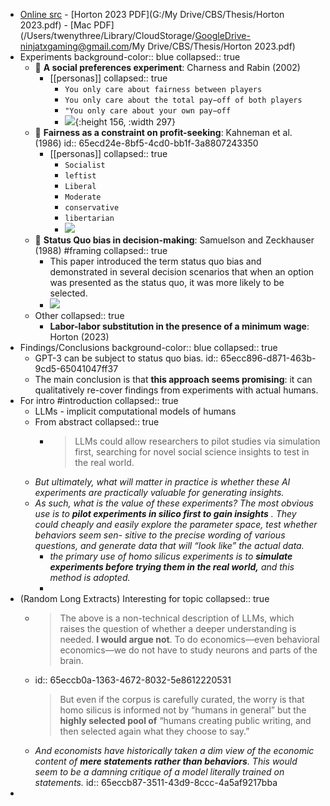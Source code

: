 - [Online src](https://john-joseph-horton.com/papers/llm_ask.pdf) - [Horton 2023 PDF](G:/My Drive/CBS/Thesis/Horton 2023.pdf) - [Mac PDF](/Users/twenythree/Library/CloudStorage/GoogleDrive-ninjatxgaming@gmail.com/My Drive/CBS/Thesis/Horton 2023.pdf)
- Experiments
  background-color:: blue
  collapsed:: true
	- 🔸 **A social preferences experiment**: Charness and Rabin (2002)
		- [[personas]]
		  collapsed:: true
			- `You only care about fairness between players`
			- `You only care about the total pay−off of both players`
			- `"You only care about your own pay−off`
			- ![](https://img001.prntscr.com/file/img001/ZUX5bzwySZ2HBk3JFO-QFw.png){:height 156, :width 297}
	- 🔸 **Fairness as a constraint on profit-seeking**: Kahneman et al. (1986)
	  id:: 65ecd24e-8bf5-4cd0-bb1f-3a8807243350
		- [[personas]]
		  collapsed:: true
			- `Socialist`
			- `leftist`
			- `Liberal`
			- `Moderate`
			- `conservative`
			- `libertarian`
			- ![](https://img001.prntscr.com/file/img001/AMP9DeiYSB6zrUv4IvkHPg.png)
	- 🔸 **Status Quo bias in decision-making**: Samuelson and Zeckhauser (1988) #framing
	  collapsed:: true
		- This paper introduced the term status quo bias and demonstrated in several decision scenarios that when an option was presented as the status quo, it was more likely to be selected.
		- ![](https://img001.prntscr.com/file/img001/28IPjstiTHSJc1bk4huFrA.png)
	- Other
	  collapsed:: true
		- **Labor-labor substitution in the presence of a minimum wage**: Horton (2023)
- Findings/Conclusions
  background-color:: blue
  collapsed:: true
	- GPT-3 can be subject to status quo bias.
	  id:: 65ecc896-d871-463b-9cd5-65041047ff37
	- The main conclusion is that **this approach seems promising**: it can qualitatively re-cover findings from experiments with actual humans.
- For intro #introduction
  collapsed:: true
	- LLMs - implicit computational models of humans
	- From abstract
	  collapsed:: true
		- > LLMs could allow researchers to pilot studies via simulation first, searching for novel social science insights to test in the real world.
	- *But ultimately, what will matter in practice is whether these AI experiments are practically valuable for generating insights.*
	- *As such, what is the value of these experiments? The most obvious use is to __pilot experiments in silico first to gain insights__ . They could cheaply and easily explore the parameter space, test whether behaviors seem sen- sitive to the precise wording of various questions, and generate data that will “look like” the actual data.*
		- *the primary use of homo silicus experiments is to __simulate experiments before trying them in the real world,__ and this method is adopted.*
		-
- (Random Long Extracts) Interesting for topic
  collapsed:: true
	- > The above is a non-technical description of LLMs, which raises the question of whether a deeper understanding is needed. **I would argue not**. To do economics—even behavioral economics—we do not have to study neurons and parts of the brain.
	- id:: 65eccb0a-1363-4672-8032-5e8612220531
	  > But even if the corpus is carefully curated, the worry is that homo silicus is informed not by “humans in general” but the **highly selected pool of** “humans creating public writing, and then selected again what they choose to say.”
	- *And economists have historically taken a dim view of the economic content of __mere statements rather than behaviors__. This would seem to be a damning critique of a model literally trained on statements.*
	  id:: 65eccb87-3511-43d9-8ccc-4a5af9217bba
-